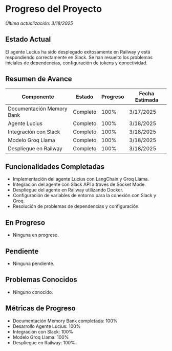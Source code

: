 # Progreso del Proyecto
*Última actualización: 3/18/2025*

## Estado Actual
El agente Lucius ha sido desplegado exitosamente en Railway y está respondiendo correctamente en Slack. Se han resuelto los problemas iniciales de dependencias, configuración de tokens y conectividad.

## Resumen de Avance
| Componente | Estado | Progreso | Fecha Estimada |
|------------|--------|----------|----------------|
| Documentación Memory Bank | Completo | 100% | 3/17/2025 |
| Agente Lucius | Completo | 100% | 3/18/2025 |
| Integración con Slack | Completo | 100% | 3/18/2025 |
| Modelo Groq Llama | Completo | 100% | 3/18/2025 |
| Despliegue en Railway | Completo | 100% | 3/18/2025 |

## Funcionalidades Completadas
- Implementación del agente Lucius con LangChain y Groq Llama.
- Integración del agente con Slack API a través de Socket Mode.
- Despliegue del agente en Railway utilizando Docker.
- Configuración de variables de entorno para la conexión con Slack y Groq.
- Resolución de problemas de dependencias y configuración.

## En Progreso
- Ninguna en progreso.

## Pendiente
- Ninguna pendiente.

## Problemas Conocidos
- Ninguno conocido.

## Métricas de Progreso
- Documentación Memory Bank completada: 100%
- Desarrollo Agente Lucius: 100%
- Integración con Slack: 100%
- Modelo Groq Llama: 100%
- Despliegue en Railway: 100%
